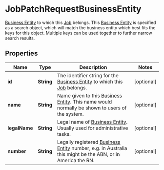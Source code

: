 

# JobPatchRequestBusinessEntity

[Business Entity](https://developers.intellihr.io/docs/v1/) to which this [Job](https://developers.intellihr.io/docs/v1/) belongs. This [Business Entity](https://developers.intellihr.io/docs/v1/) is specified as a search object, which will match the business entity which best fits the keys for this object. Multiple keys can be used together to further narrow search results.

## Properties

| Name | Type | Description | Notes |
|------------ | ------------- | ------------- | -------------|
|**id** | **String** | The identifier string for the [Business Entity](https://developers.intellihr.io/docs/v1/) to which this [Job](https://developers.intellihr.io/docs/v1/) belongs. |  [optional] |
|**name** | **String** | Name given to this [Business Entity](https://developers.intellihr.io/docs/v1/). This name would normally be shown to users of the system. |  [optional] |
|**legalName** | **String** | Legal name of [Business Entity](https://developers.intellihr.io/docs/v1/). Usually used for administrative tasks. |  [optional] |
|**number** | **String** | Legally registered [Business Entity](https://developers.intellihr.io/docs/v1/) number, e.g. in Australia this might be the ABN, or in America the RN. |  [optional] |



